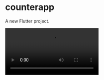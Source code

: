 # counterapp

A new Flutter project.

![](https://github.com/yashnagdev30/counter_app/blob/master/Counter_app.mp4)
